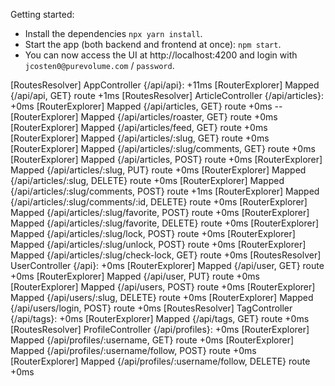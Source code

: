 

Getting started:
 - Install the dependencies `npx yarn install`.
 - Start the app (both backend and frontend at once): `npm start`.
 - You can now access the UI at http://localhost:4200 and login with `jcosten0@purevolume.com` / `password`.


[RoutesResolver] AppController {/api/api}: +11ms
[RouterExplorer] Mapped {/api/api, GET} route +1ms
[RoutesResolver] ArticleController {/api/articles}: +0ms
[RouterExplorer] Mapped {/api/articles, GET} route +0ms -- 
[RouterExplorer] Mapped {/api/articles/roaster, GET} route +0ms
[RouterExplorer] Mapped {/api/articles/feed, GET} route +0ms
[RouterExplorer] Mapped {/api/articles/:slug, GET} route +0ms
[RouterExplorer] Mapped {/api/articles/:slug/comments, GET} route +0ms
[RouterExplorer] Mapped {/api/articles, POST} route +0ms
[RouterExplorer] Mapped {/api/articles/:slug, PUT} route +0ms
[RouterExplorer] Mapped {/api/articles/:slug, DELETE} route +0ms
[RouterExplorer] Mapped {/api/articles/:slug/comments, POST} route +1ms
[RouterExplorer] Mapped {/api/articles/:slug/comments/:id, DELETE} route +0ms
[RouterExplorer] Mapped {/api/articles/:slug/favorite, POST} route +0ms
[RouterExplorer] Mapped {/api/articles/:slug/favorite, DELETE} route +0ms
[RouterExplorer] Mapped {/api/articles/:slug/lock, POST} route +0ms
[RouterExplorer] Mapped {/api/articles/:slug/unlock, POST} route +0ms
[RouterExplorer] Mapped {/api/articles/:slug/check-lock, GET} route +0ms
[RoutesResolver] UserController {/api}: +0ms
[RouterExplorer] Mapped {/api/user, GET} route +0ms
[RouterExplorer] Mapped {/api/user, PUT} route +0ms
[RouterExplorer] Mapped {/api/users, POST} route +0ms
[RouterExplorer] Mapped {/api/users/:slug, DELETE} route +0ms
[RouterExplorer] Mapped {/api/users/login, POST} route +0ms
[RoutesResolver] TagController {/api/tags}: +0ms
[RouterExplorer] Mapped {/api/tags, GET} route +0ms
[RoutesResolver] ProfileController {/api/profiles}: +0ms
[RouterExplorer] Mapped {/api/profiles/:username, GET} route +0ms
[RouterExplorer] Mapped {/api/profiles/:username/follow, POST} route +0ms
[RouterExplorer] Mapped {/api/profiles/:username/follow, DELETE} route +0ms

